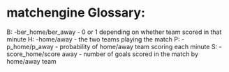 # matchengine Glossary:
  B:
    -ber_home/ber_away - 0 or 1 depending on whether team scored in that minute
  H:
    -home/away - the two teams playing the match
  P:
    -p_home/p_away - probability of home/away team scoring each minute
  S: 
    -score_home/score away - number of goals scored in the match by home/away team

